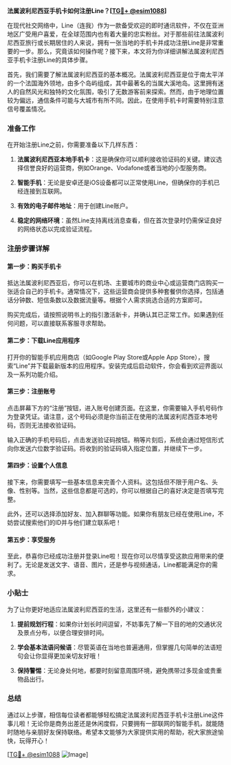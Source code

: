 **法属波利尼西亚手机卡如何注册Line？[[TG💪+ @esim1088](https://t.me/s/esim1088)]**

在现代社交网络中，Line（连我）作为一款备受欢迎的即时通讯软件，不仅在亚洲地区广受用户喜爱，在全球范围内也有着大量的忠实粉丝。对于那些前往法属波利尼西亚旅行或长期居住的人来说，拥有一张当地的手机卡并成功注册Line是非常重要的一步。那么，究竟该如何操作呢？接下来，本文将为你详细讲解法属波利尼西亚手机卡注册Line的具体步骤。

首先，我们需要了解法属波利尼西亚的基本概况。法属波利尼西亚是位于南太平洋的一个法国海外领地，由多个岛屿组成，其中最著名的当属大溪地岛。这里拥有迷人的自然风光和独特的文化氛围，吸引了无数游客前来探索。然而，由于地理位置较为偏远，通信条件可能与大城市有所不同。因此，在使用手机卡时需要特别注意信号覆盖情况。

### 准备工作

在开始注册Line之前，你需要准备以下几样东西：

1. **法属波利尼西亚本地手机卡**：这是确保你可以顺利接收验证码的关键。建议选择信誉良好的运营商，例如Orange、Vodafone或者当地的小型服务商。
   
2. **智能手机**：无论是安卓还是iOS设备都可以正常使用Line，但确保你的手机已经连接到互联网。

3. **有效的电子邮件地址**：用于创建Line账户。

4. **稳定的网络环境**：虽然Line支持离线消息查看，但在首次登录时仍需保证良好的网络状态以完成验证流程。

### 注册步骤详解

#### 第一步：购买手机卡

抵达法属波利尼西亚后，你可以在机场、主要城市的商业中心或运营商门店购买一张适合自己的手机卡。通常情况下，这些运营商会提供多种套餐供你选择，包括通话分钟数、短信条数以及数据流量等。根据个人需求挑选合适的方案即可。

购买完成后，请按照说明书上的指引激活新卡，并确认其已正常工作。如果遇到任何问题，可以直接联系客服寻求帮助。

#### 第二步：下载Line应用程序

打开你的智能手机应用商店（如Google Play Store或Apple App Store），搜索“Line”并下载最新版本的应用程序。安装完成后启动软件，你会看到欢迎界面以及一系列功能介绍。

#### 第三步：注册账号

点击屏幕下方的“注册”按钮，进入账号创建页面。在这里，你需要输入手机号码作为登录凭证。请注意，这个号码必须是你当前正在使用的法属波利尼西亚本地号码，否则无法接收验证码。

输入正确的手机号码后，点击发送验证码按钮。稍等片刻后，系统会通过短信形式向你发送六位数字验证码。将收到的验证码填入指定位置，并继续下一步。

#### 第四步：设置个人信息

接下来，你需要填写一些基本信息来完善个人资料。这包括但不限于用户名、头像、性别等。当然，这些信息都是可选的，你可以根据自己的喜好决定是否填写完整。

此外，还可以选择添加好友、加入群聊等功能。如果你有朋友已经在使用Line，不妨尝试搜索他们的ID并与他们建立联系吧！

#### 第五步：享受服务

至此，恭喜你已经成功注册并登录Line啦！现在你可以尽情享受这款应用带来的便利了。无论是发送文字、语音、图片，还是参与视频通话，Line都能满足你的需求。

### 小贴士

为了让你更好地适应法属波利尼西亚的生活，这里还有一些额外的小建议：

1. **提前规划行程**：如果你计划长时间逗留，不妨事先了解一下目的地的交通状况及景点分布，以便合理安排时间。

2. **学会基本法语问候语**：尽管英语在当地也普遍通用，但掌握几句简单的法语短句会让你显得更加亲切友好哦！

3. **保持警惕**：无论身处何地，都要时刻留意周围环境，避免携带过多现金或贵重物品出行。

### 总结

通过以上步骤，相信每位读者都能够轻松搞定法属波利尼西亚手机卡注册Line这件事儿啦！无论你是商务出差还是休闲度假，只要拥有一部联网的智能手机，就能随时随地与亲朋好友保持联络。希望本文能够为大家提供实用的帮助，祝大家旅途愉快，玩得开心！

[[TG💪+ @esim1088](https://t.me/s/esim1088) ![Image](https://i.postimg.cc/4NQfJmqS/Snipaste-2025-05-13-00-14-12.png)]